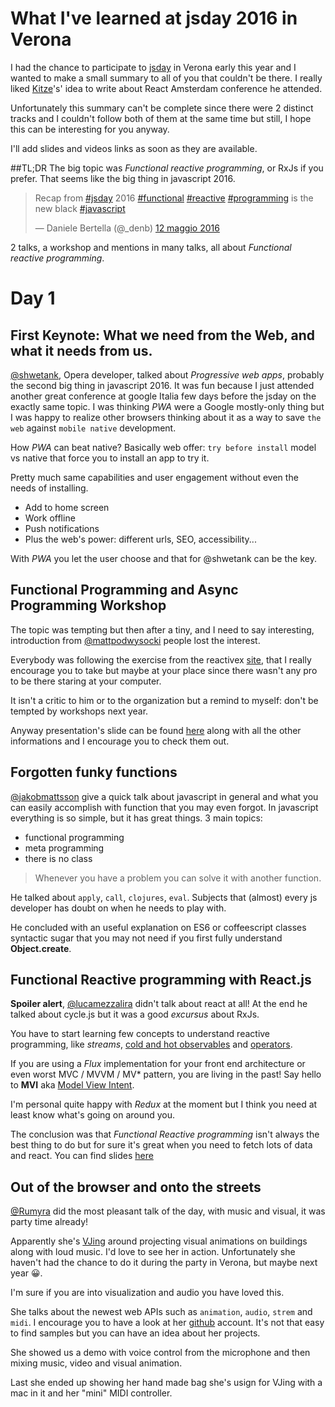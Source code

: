 # What I've learned at jsday 2016 in Verona

I had the chance to participate to [jsday](http://2016.jsday.it/) in Verona early this year and I wanted to make a small summary to all of you that couldn't be there. I really liked [Kitze](https://medium.com/@kitze/lessons-learned-at-react-amsterdam-51f2006c4a59#.leg4e0mjn)'s' idea to write about React Amsterdam conference he attended.

Unfortunately this summary can't be complete since there were 2 distinct tracks and I couldn't follow both of them at the same time but still, I hope this can be interesting for you anyway.

I'll add slides and videos links as soon as they are available.

##TL;DR
The big topic was *Functional reactive programming*, or RxJs if you prefer.
That seems like the big thing in javascript 2016.

<blockquote class="twitter-tweet" data-lang="it"><p lang="en" dir="ltr">Recap from <a href="https://twitter.com/hashtag/jsday?src=hash">#jsday</a> 2016 <a href="https://twitter.com/hashtag/functional?src=hash">#functional</a> <a href="https://twitter.com/hashtag/reactive?src=hash">#reactive</a> <a href="https://twitter.com/hashtag/programming?src=hash">#programming</a> is the new black <a href="https://twitter.com/hashtag/javascript?src=hash">#javascript</a></p>&mdash; Daniele Bertella (@_denb) <a href="https://twitter.com/_denb/status/730801587493437440">12 maggio 2016</a></blockquote>
<script async src="//platform.twitter.com/widgets.js" charset="utf-8"></script>

2 talks, a workshop and mentions in many talks, all about *Functional reactive programming*.

# Day 1
## First Keynote: What we need from the Web, and what it needs from us.
[@shwetank](https://twitter.com/shwetank), Opera developer, talked about *Progressive web apps*, probably the second big thing in javascript 2016. It was fun because I just attended another great conference at google Italia few days before the jsday on the exactly same topic. I was thinking *PWA* were a Google mostly-only thing but I was happy to realize other browsers thinking about it as a way to save `the web` against `mobile native` development.

How *PWA* can beat native?
Basically web offer: `try before install` model vs native that force you to install an app to try it.

Pretty much same capabilities and user engagement without even the needs of installing.

 - Add to home screen
 - Work offline
 - Push notifications
 - Plus the web's power: different urls, SEO, accessibility...

With *PWA* you let the user choose and that for @shwetank can be the key.

## Functional Programming and Async Programming Workshop
The topic was tempting but then after a tiny, and I need to say interesting, introduction from [@mattpodwysocki](https://twitter.com/mattpodwysocki) people lost the interest.

Everybody was following the exercise from the reactivex [site](http://reactivex.io/learnrx/), that I really encourage you to take but maybe at your place since there wasn't any pro to be there staring at your computer.

It isn't a critic to him or to the organization but a remind to myself: don't be tempted by workshops next year.

Anyway presentation's slide can be found [here](https://github.com/mattpodwysocki/jsday-workshop-2016) along with all the other informations and I encourage you to check them out.

## Forgotten funky functions
[@jakobmattsson](https://twitter.com/jakobmattsson) give a quick talk about javascript in general and what you can easily accomplish with function that you may even forgot. In javascript everything is so simple, but it has great things.
3 main topics:
 - functional programming
 - meta programming
 - there is no class

> Whenever you have a problem you can solve it with another function.

He talked about `apply`, `call`, `clojures`, `eval`. Subjects that (almost) every js developer has doubt on when he needs to play with.

He concluded with an useful explanation on ES6 or coffeescript classes syntactic sugar that you may not need if you first fully understand **Object.create**.

## Functional Reactive programming with React.js
**Spoiler alert**, [@lucamezzalira](https://twitter.com/lucamezzalira) didn't talk about react at all! At the end he talked about cycle.js but it was a good *excursus* about RxJs.

You have to start learning few concepts to understand reactive programming, like *streams*, [cold and hot observables](http://reactivex.io/documentation/observable.html) and [operators](http://reactivex.io/documentation/operators.html).

If you are using a *Flux* implementation for your front end architecture or even worst MVC / MVVM / MV* pattern, you are living in the past! Say hello to **MVI** aka [Model View Intent](http://thenewstack.io/developers-need-know-mvi-model-view-intent/).

I'm personal quite happy with *Redux* at the moment but I think you need at least know what's going on around you.

The conclusion was that *Functional Reactive programming* isn't always the best thing to do but for sure it's great when you need to fetch lots of data and react.
You can find slides [here](http://www.slideshare.net/flashplatform/reactive-programming-with-cyclejs)

## Out of the browser and onto the streets
[@Rumyra](https://twitter.com/Rumyra) did the most pleasant talk of the day, with music and visual, it was party time already!

Apparently she's [VJing](https://github.com/Rumyra/VJing) around projecting visual animations on buildings along with loud music. I'd love to see her in action. Unfortunately she haven't had the chance to do it during the party in Verona, but maybe next year 😀.

I'm sure if you are into visualization and audio you have loved this.

She talks about the newest web APIs such as `animation`, `audio`, `strem` and `midi`. I encourage you to have a look at her [github](https://github.com/Rumyra) account. It's not that easy to find samples but you can have an idea about her projects.

She showed us a demo with voice control from the microphone and then mixing music, video and visual animation.

Last she ended up showing her hand made bag she's usign for VJing with a mac in it and her "mini" MIDI controller.
